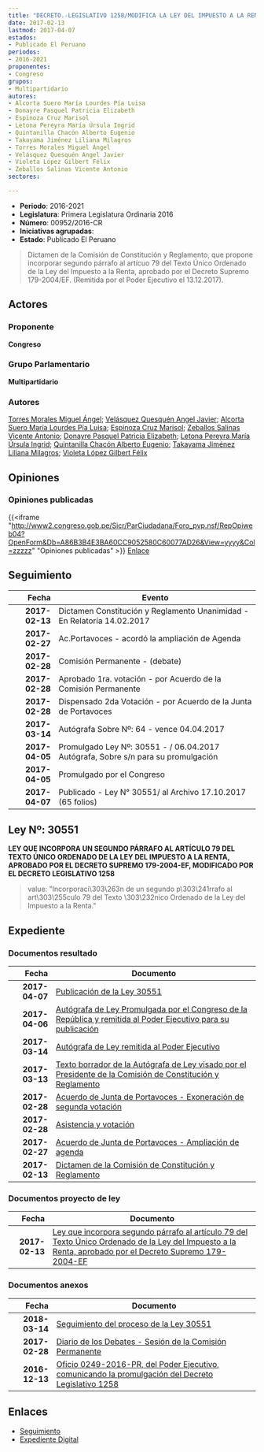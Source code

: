 ```yaml
---
title: "DECRETO.-LEGISLATIVO 1258/MODIFICA LA LEY DEL IMPUESTO A LA RENTA"
date: 2017-02-13
lastmod: 2017-04-07
estados:
- Publicado El Peruano
periodos:
- 2016-2021
proponentes:
- Congreso
grupos:
- Multipartidario
autores:
- Alcorta Suero María Lourdes Pía Luisa
- Donayre Pasquel Patricia Elizabeth
- Espinoza Cruz Marisol
- Letona Pereyra María Úrsula Ingrid
- Quintanilla Chacón Alberto Eugenio
- Takayama Jiménez Liliana Milagros
- Torres Morales Miguel Ángel
- Velásquez Quesquén Angel Javier
- Violeta López Gilbert Félix
- Zeballos Salinas Vicente Antonio
sectores:

---
```

- **Periodo**: 2016-2021
- **Legislatura**: Primera Legislatura Ordinaria 2016
- **Número**: 00952/2016-CR
- **Iniciativas agrupadas**: 
- **Estado**: Publicado El Peruano

> Dictamen de la Comisión de Constitución y Reglamento, que propone incorporar segundo párrafo al artícuo 79 del Texto Único Ordenado de la Ley del Impuesto a la Renta, aprobado por el Decreto Supremo 179-2004/EF. (Remitida por el Poder Ejecutivo el 13.12.2017).


## Actores

### Proponente

**Congreso**

### Grupo Parlamentario

**Multipartidario**

### Autores

[Torres Morales Miguel Ángel](mailto:mailto:mtorresm@congreso.gob.pe); [Velásquez Quesquén Angel Javier](mailto:mailto:jvelasquezq@congreso.gob.pe); [Alcorta Suero María Lourdes Pía Luisa](mailto:mailto:lalcorta@congreso.gob.pe); [Espinoza Cruz Marisol](mailto:mailto:mespinozac@congreso.gob.pe); [Zeballos Salinas Vicente Antonio](mailto:mailto:vzeballos@congreso.gob.pe); [Donayre Pasquel Patricia Elizabeth](mailto:mailto:pdonayre@congreso.gob.pe); [Letona Pereyra María Úrsula Ingrid](mailto:mailto:mletona@congreso.gob.pe); [Quintanilla Chacón Alberto Eugenio](mailto:mailto:aquintanilla@congreso.gob.pe); [Takayama Jiménez Liliana Milagros](mailto:mailto:ltakayama@congreso.gob.pe); [Violeta López Gilbert Félix](mailto:mailto:gvioleta@congreso.gob.pe)

## Opiniones

### Opiniones publicadas

{{<iframe "http://www2.congreso.gob.pe/Sicr/ParCiudadana/Foro_pvp.nsf/RepOpiweb04?OpenForm&Db=A86B3B4E3BA60CC9052580C60077AD26&View=yyyy&Col=zzzzz" "Opiniones publicadas" >}}
[Enlace](http://www2.congreso.gob.pe/Sicr/ParCiudadana/Foro_pvp.nsf/RepOpiweb04?OpenForm&Db=A86B3B4E3BA60CC9052580C60077AD26&View=yyyy&Col=zzzzz)


## Seguimiento

| Fecha | Evento |
|------:|--------|
| **2017-02-13** | Dictamen Constitución y Reglamento Unanimidad - En Relatoría 14.02.2017 |
| **2017-02-27** | Ac.Portavoces - acordó la ampliación de Agenda |
| **2017-02-28** | Comisión Permanente - (debate) |
| **2017-02-28** | Aprobado 1ra. votación - por Acuerdo de la Comisión Permanente |
| **2017-02-28** | Dispensado 2da Votación - por Acuerdo de la Junta de Portavoces |
| **2017-03-14** | Autógrafa Sobre Nº: 64 - vence 04.04.2017 |
| **2017-04-05** | Promulgado Ley Nº: 30551 - / 06.04.2017 Autógrafa, Sobre s/n para su promulgación |
| **2017-04-05** | Promulgado por el Congreso |
| **2017-04-07** | Publicado - Ley N° 30551/ al Archivo 17.10.2017 (65 folios) |

## Ley Nº: 30551

**LEY QUE INCORPORA UN SEGUNDO PÁRRAFO AL ARTÍCULO 79 DEL TEXTO ÚNICO ORDENADO DE LA LEY DEL IMPUESTO A LA RENTA, APROBADO POR EL DECRETO SUPREMO 179-2004-EF, MODIFICADO POR EL DECRETO LEGISLATIVO 1258**

> value: "Incorporaci\303\263n de un segundo p\303\241rrafo al art\303\255culo 79 del Texto \303\232nico Ordenado de la Ley del Impuesto a la Renta."


## Expediente

### Documentos resultado

| Fecha | Documento |
|------:|-----------|
| **2017-04-07** | [Publicación de la Ley 30551](http://www.leyes.congreso.gob.pe/Documentos/2016_2021/ADLP/Normas_Legales/30551-LEY.pdf) |
| **2017-04-06** | [Autógrafa de Ley Promulgada por el Congreso de la República y remitida al Poder Ejecutivo para su publicación](http://www.leyes.congreso.gob.pe/Documentos/2016_2021/Autografas/Ley_y_de_Resolucion_Legislativa/AU0095220170406.pdf) |
| **2017-03-14** | [Autógrafa de Ley remitida al Poder Ejecutivo](http://www.leyes.congreso.gob.pe/Documentos/2016_2021/Autografas/Ley_y_de_Resolucion_Legislativa/AU0095220170314.pdf) |
| **2017-03-13** | [Texto borrador de la Autógrafa de Ley visado por el Presidente de la Comisión de Constitución y Reglamento](http://w2kleg01.congreso.net/Sicr/TraDocEstProc/Contdoc03_2011.nsf/0/4f21ead4c5eb3c3a05258152004feeab/$FILE/BAU0095220170313.pdf) |
| **2017-02-28** | [Acuerdo de Junta de Portavoces - Exoneración de segunda votación](http://www.leyes.congreso.gob.pe/Documentos/2016_2021/Acuerdos/Junta_Portavoces/AJP0095220170228.pdf) |
| **2017-02-28** | [Asistencia y votación](http://www.leyes.congreso.gob.pe/Documentos/2016_2021/Asistencia_y_Votacion/Proyectos_de_Ley/AVCP0095220170228.pdf) |
| **2017-02-27** | [Acuerdo de Junta de Portavoces - Ampliación de agenda](http://www.leyes.congreso.gob.pe/Documentos/2016_2021/Acuerdos/Junta_Portavoces/AJP0095220170227.pdf) |
| **2017-02-13** | [Dictamen de la Comisión de Constitución y Reglamento](http://www.leyes.congreso.gob.pe/Documentos/2016_2021/Proyectos_de_Ley_y_de_Resoluciones_Legislativas/PL0095220170213..pdf) |

### Documentos proyecto de ley

| Fecha | Documento |
|------:|-----------|
| **2017-02-13** | [Ley que incorpora segundo párrafo al artículo 79 del Texto Único Ordenado de la Ley del Impuesto a la Renta, aprobado por el Decreto Supremo 179-2004-EF](http://www.leyes.congreso.gob.pe/Documentos/2016_2021/Proyectos_de_Ley_y_de_Resoluciones_Legislativas/PL0095220170213..pdf) |

### Documentos anexos

| Fecha | Documento |
|------:|-----------|
| **2018-03-14** | [Seguimiento del proceso de la Ley 30551](http://www.leyes.congreso.gob.pe/Documentos/2016_2021/Seguimiento_de_Proyectos_de_Ley/00952PL_20180314.pdf) |
| **2017-02-28** | [Diario de los Debates - Sesión de la Comisión Permanente](http://www2.congreso.gob.pe/Sicr/DiarioDebates/Publicad.nsf/SesionesPleno/05256D6E0073DFE9052580D600053FAA/$FILE/PER-2016-10.pdf) |
| **2016-12-13** | [Oficio 0249-2016-PR, del Poder Ejecutivo, comunicando la promulgación del Decreto Legislativo 1258](http://www.leyes.congreso.gob.pe/Documentos/2016_2021/Decretos/Legislativos/DL0125820161213.pdf) |

## Enlaces

- [Seguimiento](http://www2.congreso.gob.pe/Sicr/TraDocEstProc/CLProLey2016.nsf/f7fff46988ca05b1052578e100829cc7/1e109a55b06e4f00052580c600770b87?OpenDocument)
- [Expediente Digital](http://www2.congreso.gob.pe/Sicr/TraDocEstProc/Expvirt_2011.nsf/visbusqptramdoc1621/00952?opendocument)

